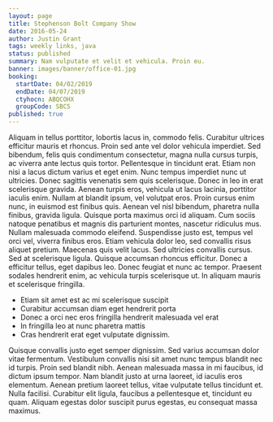 ```yaml
---
layout: page
title: Stephenson Bolt Company Show
date: 2016-05-24
author: Justin Grant
tags: weekly links, java
status: published
summary: Nam vulputate et velit et vehicula. Proin eu.
banner: images/banner/office-01.jpg
booking:
  startDate: 04/02/2019
  endDate: 04/07/2019
  ctyhocn: ABQCOHX
  groupCode: SBCS
published: true
---
```

Aliquam in tellus porttitor, lobortis lacus in, commodo felis. Curabitur ultrices efficitur mauris et rhoncus. Proin sed ante vel dolor vehicula imperdiet. Sed bibendum, felis quis condimentum consectetur, magna nulla cursus turpis, ac viverra ante lectus quis tortor. Pellentesque in tincidunt erat. Etiam non nisi a lacus dictum varius et eget enim. Nunc tempus imperdiet nunc ut ultricies. Donec sagittis venenatis sem quis scelerisque. Donec in leo in erat scelerisque gravida. Aenean turpis eros, vehicula ut lacus lacinia, porttitor iaculis enim. Nullam at blandit ipsum, vel volutpat eros. Proin cursus enim nunc, in euismod est finibus quis. Aenean vel nisl bibendum, pharetra nulla finibus, gravida ligula. Quisque porta maximus orci id aliquam. Cum sociis natoque penatibus et magnis dis parturient montes, nascetur ridiculus mus. Nullam malesuada commodo eleifend.
Suspendisse justo est, tempus vel orci vel, viverra finibus eros. Etiam vehicula dolor leo, sed convallis risus aliquet pretium. Maecenas quis velit lacus. Sed ultricies convallis cursus. Sed at scelerisque ligula. Quisque accumsan rhoncus efficitur. Donec a efficitur tellus, eget dapibus leo. Donec feugiat et nunc ac tempor. Praesent sodales hendrerit enim, ac vehicula turpis scelerisque ut. In aliquam mauris et scelerisque fringilla.

* Etiam sit amet est ac mi scelerisque suscipit
* Curabitur accumsan diam eget hendrerit porta
* Donec a orci nec eros fringilla hendrerit malesuada vel erat
* In fringilla leo at nunc pharetra mattis
* Cras hendrerit erat eget vulputate dignissim.

Quisque convallis justo eget semper dignissim. Sed varius accumsan dolor vitae fermentum. Vestibulum convallis nisi sit amet nunc tempus blandit nec id turpis. Proin sed blandit nibh. Aenean malesuada massa in mi faucibus, id dictum ipsum tempor. Nam blandit justo at urna laoreet, id iaculis eros elementum. Aenean pretium laoreet tellus, vitae vulputate tellus tincidunt et. Nulla facilisi. Curabitur elit ligula, faucibus a pellentesque et, tincidunt eu quam. Aliquam egestas dolor suscipit purus egestas, eu consequat massa maximus.
